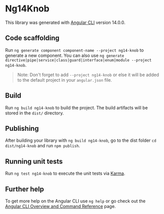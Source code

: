 # Ng14Knob

This library was generated with [Angular CLI](https://github.com/angular/angular-cli) version 14.0.0.

## Code scaffolding

Run `ng generate component component-name --project ng14-knob` to generate a new component. You can also use `ng generate directive|pipe|service|class|guard|interface|enum|module --project ng14-knob`.
> Note: Don't forget to add `--project ng14-knob` or else it will be added to the default project in your `angular.json` file. 

## Build

Run `ng build ng14-knob` to build the project. The build artifacts will be stored in the `dist/` directory.

## Publishing

After building your library with `ng build ng14-knob`, go to the dist folder `cd dist/ng14-knob` and run `npm publish`.

## Running unit tests

Run `ng test ng14-knob` to execute the unit tests via [Karma](https://karma-runner.github.io).

## Further help

To get more help on the Angular CLI use `ng help` or go check out the [Angular CLI Overview and Command Reference](https://angular.io/cli) page.
